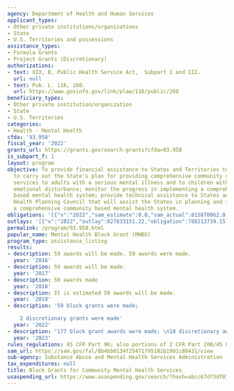 ```yaml
---
agency: Department of Health and Human Services
applicant_types:
- Other private institutions/organizations
- State
- U.S. Territories and possessions
assistance_types:
- Formula Grants
- Project Grants (Discretionary)
authorizations:
- text: XIX, B, Public Health Service Act,  Subpart 1 and III.
  url: null
- text: Pub. L. 116, 260.
  url: https://www.govinfo.gov/link/plaw/116/public/260
beneficiary_types:
- Other private institution/organization
- State
- U.S. Territories
categories:
- Health - Mental Health
cfda: '93.958'
fiscal_year: '2022'
grants_url: https://grants.gov/search-grants?cfda=93.958
is_subpart_f: 1
layout: program
objective: To provide financial assistance to States and Territories to enable them
  to carry out the State's plan for providing comprehensive community mental health
  services to adults with a serious mental illness and to children with a serious
  emotional disturbance; monitor the progress in implementing a comprehensive community
  based mental health system; provide technical assistance to States and the Mental
  Health Planning Council that will assist the States in planning and implementing
  a comprehensive community based mental health system.
obligations: '[{"x":"2022","sam_estimate":0.0,"sam_actual":815870062.0,"usa_spending_actual":724393648.32},{"x":"2023","sam_estimate":1086190941.0,"sam_actual":0.0,"usa_spending_actual":1081089818.76},{"x":"2024","sam_estimate":0.0,"sam_actual":0.0,"usa_spending_actual":963563326.93}]'
outlays: '[{"x":"2022","outlay":827833151.22,"obligation":788213739.15},{"x":"2023","outlay":756291568.64,"obligation":1092796321.73},{"x":"2024","outlay":161482201.14,"obligation":1046978279.62}]'
permalink: /program/93.958.html
popular_name: Mental Health Block Grant (MHBG)
program_type: assistance_listing
results:
- description: 59 awards will be made. 59 awards were made.
  year: '2016'
- description: 59 awards will be made.
  year: '2017'
- description: 59 awards made
  year: '2018'
- description: It is estimated 59 awards will be made.
  year: '2019'
- description: '59 block grants were made;

    2 discretionary grants were made'
  year: '2022'
- description: "177 block grant awards were made; \n18 discretionary awards were made"
  year: '2023'
rules_regulations: 45 CFR Part 96; also portions of 2 CFR Part 200/45 CFR Part 75.
sam_url: https://sam.gov/fal/8b4bb0134f25471795181b1991c88431/view
sub-agency: Substance Abuse and Mental Health Services Administration
tax_expenditures: null
title: Block Grants for Community Mental Health Services
usaspending_url: https://www.usaspending.gov/search/?hash=abcc67df3df01a4dbbf8728338e2f7b1
---
```

